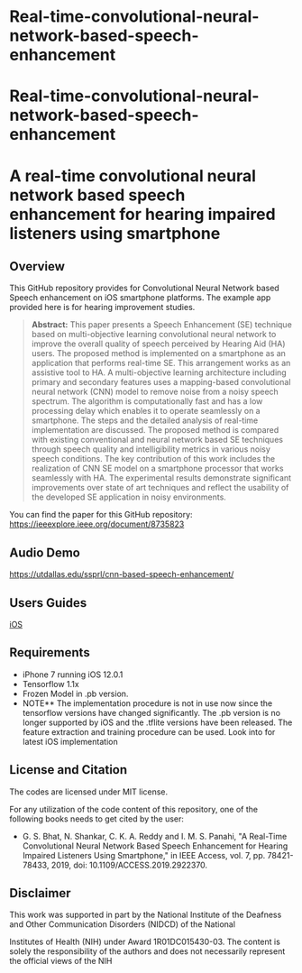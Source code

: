# Real-time-convolutional-neural-network-based-speech-enhancement
# Real-time-convolutional-neural-network-based-speech-enhancement

# A real-time convolutional neural network based speech enhancement for hearing impaired listeners using smartphone 

## Overview
This GitHub repository provides for Convolutional Neural Network based Speech enhancement on iOS smartphone platforms. The example app provided here is for hearing improvement studies. 

> **Abstract:** This paper presents a Speech Enhancement (SE) technique based on multi-objective learning convolutional neural network to improve the overall quality of speech perceived by Hearing Aid (HA) users. The proposed method is implemented on a smartphone as an application that performs real-time SE. This arrangement works as an assistive tool to HA. A multi-objective learning architecture including primary and secondary features uses a mapping-based convolutional neural network (CNN) model to remove noise from a noisy speech spectrum. The algorithm is computationally fast and has a low processing delay which enables it to operate seamlessly on a smartphone. The steps and the detailed analysis of real-time implementation are discussed. The proposed method is compared with existing conventional and neural network based SE techniques through speech quality and intelligibility metrics in various noisy speech conditions. The key contribution of this work includes the realization of CNN SE model on a smartphone processor that works seamlessly with HA. The experimental results demonstrate significant improvements over state of art techniques and reflect the usability of the developed SE application in noisy environments.


You can find the paper for this GitHub repository: https://ieeexplore.ieee.org/document/8735823

## Audio Demo
https://utdallas.edu/ssprl/cnn-based-speech-enhancement/

## Users Guides

[iOS](https://github.com/ssprl/Real-time-convolutional-neural-network-based-speech-enhancement/blob/master/User%20Guide-%20iOS%20CNN_SE%20final.pdf)

## Requirements 
- iPhone 7 running iOS 12.0.1
- Tensorflow 1.1x
- Frozen Model in .pb version.
- NOTE** The implementation procedure is not in use now since the tensorflow versions have changed significantly. The .pb version is no longer supported by iOS and the .tflite versions have been released. The feature extraction and training procedure can be used. Look into  for latest iOS implementation 

## License and Citation
The codes are licensed under MIT license.

For any utilization of the code content of this repository, one of the following books needs to get cited by the user:

- G. S. Bhat, N. Shankar, C. K. A. Reddy and I. M. S. Panahi, "A Real-Time Convolutional Neural Network Based Speech Enhancement for Hearing Impaired Listeners Using Smartphone," in IEEE Access, vol. 7, pp. 78421-78433, 2019, doi: 10.1109/ACCESS.2019.2922370.

## Disclaimer
This work was supported in part by the National Institute of the Deafness and Other Communication Disorders (NIDCD) of the National

Institutes of Health (NIH) under Award 1R01DC015430-03. The content is solely the responsibility of the authors and does not necessarily represent the official views of the NIH
